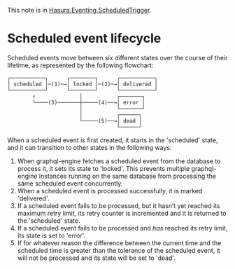 This note is in [Hasura.Eventing.ScheduledTrigger](https://github.com/hasura/graphql-engine/blob/master/server/src-lib/Hasura/Eventing/ScheduledTrigger.hs#L480).

# Scheduled event lifecycle

Scheduled events move between six different states over the course of their
lifetime, as represented by the following flowchart:

    ┌───────────┐      ┌────────┐      ┌───────────┐
    │ scheduled │─(1)─→│ locked │─(2)─→│ delivered │
    └───────────┘      └────────┘      └───────────┘
            ↑              │           ┌───────┐
            └────(3)───────┼─────(4)──→│ error │
                           │           └───────┘
                           │           ┌──────┐
                           └─────(5)──→│ dead │
                                       └──────┘

When a scheduled event is first created, it starts in the 'scheduled' state,
and it can transition to other states in the following ways:
  1. When graphql-engine fetches a scheduled event from the database to process
     it, it sets its state to 'locked'. This prevents multiple graphql-engine
     instances running on the same database from processing the same
     scheduled event concurrently.
  2. When a scheduled event is processed successfully, it is marked 'delivered'.
  3. If a scheduled event fails to be processed, but it hasn’t yet reached
     its maximum retry limit, its retry counter is incremented and
     it is returned to the 'scheduled' state.
  4. If a scheduled event fails to be processed and *has* reached its
     retry limit, its state is set to 'error'.
  5. If for whatever reason the difference between the current time and the
     scheduled time is greater than the tolerance of the scheduled event, it
     will not be processed and its state will be set to 'dead'.

